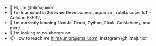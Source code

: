 - 👋 Hi, I’m @hlimajunior
- 👀 I’m interested in Software Development, aquarium, rubiks cube, IoT - Arduino ESP32, ...
- 🌱 I’m currently learning NextJs, React, Python, Flask, SqlAlchemy, and more.
- 💞️ I’m looking to collaborate on ...
- 📫 How to reach me hlimajunior@gmail.com, Instagram @hlimajunior

<!---
hlimajunior/hlimajunior is a ✨ special ✨ repository because its `README.md` (this file) appears on your GitHub profile.
You can click the Preview link to take a look at your changes.
--->
